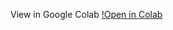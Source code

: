 View in Google Colab
[!Open in Colab](https://colab.research.google.com/drive/145qj2XLEP4R3xkLb7itYDABeIILgvFjW)
